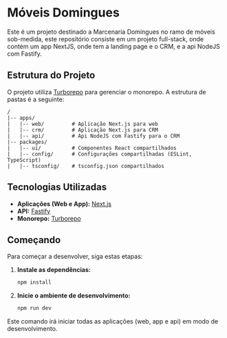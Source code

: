 # Móveis Domingues

Este é um projeto destinado a Marcenaria Domingues no ramo de móveis sob-medida, este repositório consiste em um projeto full-stack, onde contém um app NextJS, onde tem a landing page e o CRM, e a api NodeJS com Fastify.

## Estrutura do Projeto

O projeto utiliza [Turborepo](httpss://turbo.build/repo) para gerenciar o monorepo. A estrutura de pastas é a seguinte:

```
/
|-- apps/
|   |-- web/         # Aplicação Next.js para web
|   |-- crm/         # Aplicação Next.js para CRM
|   |-- api/         # Api NodeJS com Fastify para o CRM
|-- packages/
|   |-- ui/          # Componentes React compartilhados
|   |-- config/      # Configurações compartilhadas (ESLint, TypeScript)
|   |-- tsconfig/    # tsconfig.json compartilhados
```

## Tecnologias Utilizadas

*   **Aplicações (Web e App):** [Next.js](httpss://nextjs.org/)
*   **API:** [Fastify](httpss://www.fastify.io/)
*   **Monorepo:** [Turborepo](httpss://turbo.build/repo)

## Começando

Para começar a desenvolver, siga estas etapas:

1.  **Instale as dependências:**

    ```bash
    npm install
    ```

2.  **Inicie o ambiente de desenvolvimento:**

    ```bash
    npm run dev
    ```

Este comando irá iniciar todas as aplicações (web, app e api) em modo de desenvolvimento.
